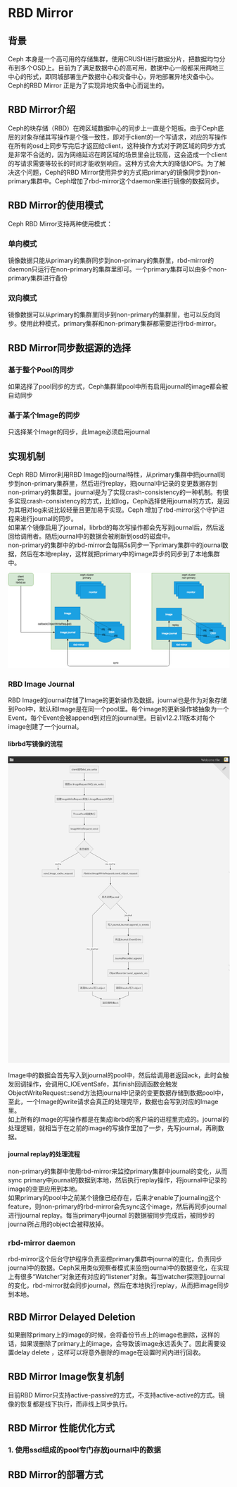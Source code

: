 # RBD Mirror
## 背景
Ceph 本身是一个高可用的存储集群，使用CRUSH进行数据分片，把数据均匀分布到多个OSD上。目前为了满足数据中心的高可用，数据中心一般都采用两地三中心的形式，即同城部署生产数据中心和灾备中心，异地部署异地灾备中心。Ceph的RBD Mirror 正是为了实现异地灾备中心而诞生的。  

## RBD Mirror介绍
Ceph的块存储（RBD）在跨区域数据中心的同步上一直是个短板。由于Ceph底层的对象存储其写操作是个强一致性，即对于client的一个写请求，对应的写操作在所有的osd上同步写完后才返回给client，这种操作方式对于跨区域的同步方式是非常不合适的，因为网络延迟在跨区域的场景里会比较高，这会造成一个client的写请求需要等较长的时间才能收到响应。这种方式会大大的降低IOPS。为了解决这个问题，Ceph的RBD Mirror使用异步的方式把primary的镜像同步到non-primary集群中。Ceph增加了rbd-mirror这个daemon来进行镜像的数据同步。

## RBD Mirror的使用模式
Ceph RBD Mirror支持两种使用模式：  

### 单向模式
镜像数据只能从primary的集群同步到non-primary的集群里，rbd-mirror的daemon只运行在non-primary的集群里即可。一个primary集群可以由多个non-primary集群进行备份

### 双向模式
镜像数据可以从primary的集群里同步到non-primary的集群里，也可以反向同步。使用此种模式，primary集群和non-primary集群都需要运行rbd-mirror。

## RBD Mirror同步数据源的选择

### 基于整个Pool的同步
如果选择了pool同步的方式，Ceph集群里pool中所有启用journal的image都会被自动同步  

### 基于某个Image的同步
只选择某个Image的同步，此Image必须启用journal  


## 实现机制
Ceph RBD Mirror利用RBD Image的journal特性，从primary集群中把journal同步到non-primary集群里，然后进行replay，把journal中记录的变更数据存到non-primary的集群里。journal是为了实现crash-consistency的一种机制。有很多实现crash-consistency的方式，比如log，Ceph选择使用journal的方式，是因为其相对log来说比较轻量且更加易于实现。Ceph 增加了rbd-mirror这个守护进程来进行journal的同步。  
如果某个镜像启用了journal，librbd的每次写操作都会先写到journal后，然后返回给调用者。随后journal中的数据会被刷新到osd的磁盘中。   
non-primary的集群中的rbd-mirror会每隔5s同步一下primary集群中的journal数据，然后在本地replay，这样就把primary中的image异步的同步到了本地集群中。

![](images/rbd-mirror.png)

### RBD Image Journal
RBD Image的journal存储了Image的更新操作及数据。journal也是作为对象存储到Pool中，默认和Image是在同一个pool里。每个image的更新操作被抽象为一个Event，每个Event会被append到对应的journal里。目前v12.2.11版本对每个image创建了一个journal。  

#### librbd写镜像的流程 

![](images/journal_flow.png)

Image中的数据会首先写入到journal的pool中，然后给调用者返回ack，此时会触发回调操作，会调用C_IOEventSafe，其finish回调函数会触发ObjectWriteRequest::send方法把journal中记录的变更数据存储到数据pool中，至此，一个Image的write请求会真正的处理完毕，数据也会写到对应的Image里。  
如上所有的Image的写操作都是在集成librbd的客户端的进程里完成的。journal的处理逻辑，就相当于在之前的image的写操作里加了一步，先写journal，再刷数据。  

#### journal replay的处理流程
non-primary的集群中使用rbd-mirror来监控primary集群中journal的变化，从而sync primary中journal的数据到本地，然后执行replay操作，将journal中记录的image的变更应用到本地。  
如果primary的pool中之前某个镜像已经存在，后来才enable了journaling这个feature，则non-primary的rbd-mirror会先sync这个image，然后再同步journal进行journal replay。每当primary中journal 的数据被同步完成后，被同步的journal所占用的object会被释放掉。  

### rbd-mirror daemon
rbd-mirror这个后台守护程序负责监控primary集群中journal的变化，负责同步journal中的数据。Ceph采用类似观察者模式来监控journal中的数据变化，在实现上有很多“Watcher”对象还有对应的“listener”对象。每当watcher探测到journal的变化，rbd-mirror就会同步journal，然后在本地执行replay，从而把image同步到本地。

## RBD Mirror Delayed Deletion
如果删除primary上的image的时候，会将备份节点上的image也删除，这样的话，如果误删除了primary上的image，会导致该image永远丢失了。因此需要设置delay delete ，这样可以将意外删除的image在设置时间内进行回收。  

## RBD Mirror Image恢复机制
目前RBD Mirror只支持active-passive的方式，不支持active-active的方式。镜像的恢复都是线下执行，而非线上同步执行。

## RBD Mirror 性能优化方式
### 1. 使用ssd组成的pool专门存放journal中的数据

## RBD Mirror的部署方式